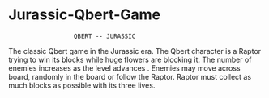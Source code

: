 # Jurassic-Qbert-Game

                      QBERT -- JURASSIC

The classic Qbert game in the Jurassic era. The Qbert character is a Raptor trying to win its  blocks while
huge flowers are blocking it. The number of enemies increases as the level advances .
Enemies may move across board, randomly in the board or follow the Raptor. Raptor must collect as much blocks as possible with its three lives.

